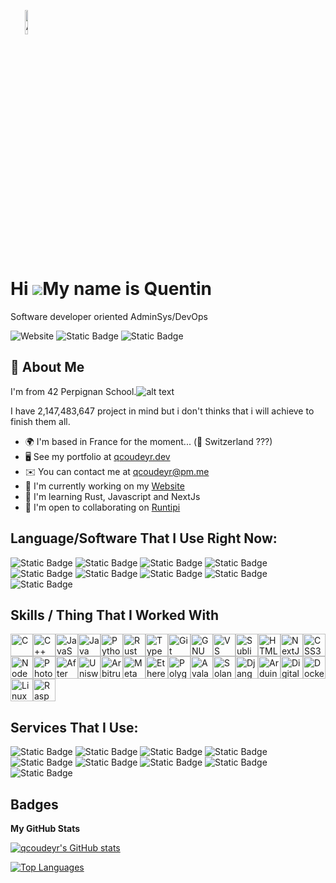 <img 
    style="width: 10%; text-align: center;"
    src="https://i.postimg.cc/wB5dfYqx/github.jpg" 
    alt="Ai pp">
</img>

Hi ![](https://user-images.githubusercontent.com/18350557/176309783-0785949b-9127-417c-8b55-ab5a4333674e.gif)My name is Quentin
===============================================================================================================================

Software developer oriented AdminSys/DevOps

<div style="text-align:centered">
<img alt="Website" src="https://img.shields.io/website?url=https%3A%2F%2Fqcoudeyr.dev%2F&style=for-the-badge&logo=nextdotjs&labelColor=%23000000&link=https%3A%2F%2Fqcoudeyr.dev">
<img alt="Static Badge" src="https://img.shields.io/badge/Linkedin-000000?style=for-the-badge&logo=linkedin&link=https%3A%2F%2Fwww.linkedin.com%2Fin%2Fquentincoudeyre">
<img alt="Static Badge" src="https://img.shields.io/badge/PERPIGNAN-000000?style=for-the-badge&logo=42&link=https%3A%2F%2Fprofile.intra.42.fr%2Fusers%2Fqcoudeyr">
</div>

## 🚀 About Me

I'm from 42 Perpignan School.![alt text](https://upload.wikimedia.org/wikipedia/commons/thumb/0/0e/Creu_occitana_transparent.svg/20px-Creu_occitana_transparent.svg.png)

I have 2,147,483,647 project in mind but i don't thinks that i will achieve to finish them all.

*   🌍  I'm based in France for the moment... (🤔 Switzerland ???)
*   🖥️  See my portfolio at [qcoudeyr.dev](https://qcoudeyr.dev)
*   ✉️  You can contact me at [qcoudeyr@pm.me](mailto:qcoudeyr@pm.me)
*   🚀  I'm currently working on my [Website](https://qcoudeyr.dev/)
*   🧠  I'm learning Rust, Javascript and NextJs
*   🤝  I'm open to collaborating on [Runtipi](https://runtipi.io/)

## Language/Software That I Use Right Now:

<div style="text-align:centered">
<img alt="Static Badge" src="https://img.shields.io/badge/Learning%20In%20Progress-f?style=flat-square&logo=rust&logoSize=auto&label=Rust&labelColor=000000">
<img alt="Static Badge" src="https://img.shields.io/badge/C-00000?style=flat-square&logo=c&color=000000">
<img alt="Static Badge" src="https://img.shields.io/badge/C++-00000?style=flat-square&logo=cplusplus&color=000000">
<img alt="Static Badge" src="https://img.shields.io/badge/JavaScript-00000?style=flat-square&logo=javascript&logoColor=%23F7DF1E&logoSize=auto&color=000000">
<img alt="Static Badge" src="https://img.shields.io/badge/Python-0?style=flat-square&logo=python&logoColor=%233776AB&logoSize=auto&color=000000">
<img alt="Static Badge" src="https://img.shields.io/badge/Docker-0?style=flat-square&logo=docker&logoColor=%232496ED&logoSize=auto&color=000000">
<img alt="Static Badge" src="https://img.shields.io/badge/Vault-0?style=flat-square&logo=vault&logoColor=%23FFEC6E&logoSize=auto&color=000000">
<img alt="Static Badge" src="https://img.shields.io/badge/ELK%20Stack-0?style=flat-square&logo=elastic&logoColor=%23005571&logoSize=auto&color=000000">
<img alt="Static Badge" src="https://img.shields.io/badge/Node.JS-0?style=flat-square&logo=nodedotjs&logoColor=%235FA04E&logoSize=auto&color=000000">
    
## Skills / Thing That I Worked With

<p align="left">
<a href="https://docs.microsoft.com/en-us/cpp/?view=msvc-170" target="_blank" rel="noreferrer"><img src="https://raw.githubusercontent.com/danielcranney/readme-generator/main/public/icons/skills/c-colored.svg" width="36" height="36" alt="C" /></a><a href="https://docs.microsoft.com/en-us/cpp/?view=msvc-170" target="_blank" rel="noreferrer"><img src="https://raw.githubusercontent.com/danielcranney/readme-generator/main/public/icons/skills/cplusplus-colored.svg" width="36" height="36" alt="C++" /></a><a href="https://developer.mozilla.org/en-US/docs/Web/JavaScript" target="_blank" rel="noreferrer"><img src="https://raw.githubusercontent.com/danielcranney/readme-generator/main/public/icons/skills/javascript-colored.svg" width="36" height="36" alt="JavaScript" /></a><a href="https://www.oracle.com/java/" target="_blank" rel="noreferrer"><img src="https://raw.githubusercontent.com/danielcranney/readme-generator/main/public/icons/skills/java-colored.svg" width="36" height="36" alt="Java" /></a><a href="https://www.python.org/" target="_blank" rel="noreferrer"><img src="https://raw.githubusercontent.com/danielcranney/readme-generator/main/public/icons/skills/python-colored.svg" width="36" height="36" alt="Python" /></a><a href="https://www.rust-lang.org/" target="_blank" rel="noreferrer"><img src="https://raw.githubusercontent.com/danielcranney/readme-generator/main/public/icons/skills/rust-colored.svg" width="36" height="36" alt="Rust" /></a><a href="https://www.typescriptlang.org/" target="_blank" rel="noreferrer"><img src="https://raw.githubusercontent.com/danielcranney/readme-generator/main/public/icons/skills/typescript-colored.svg" width="36" height="36" alt="TypeScript" /></a><a href="https://git-scm.com/" target="_blank" rel="noreferrer"><img src="https://raw.githubusercontent.com/danielcranney/readme-generator/main/public/icons/skills/git-colored.svg" width="36" height="36" alt="Git" /></a><a href="https://www.gnu.org/software/bash/" target="_blank" rel="noreferrer"><img src="https://raw.githubusercontent.com/danielcranney/readme-generator/main/public/icons/skills/gnubash.svg" width="36" height="36" alt="GNU Bash" /></a><a href="https://code.visualstudio.com/" target="_blank" rel="noreferrer"><img src="https://raw.githubusercontent.com/danielcranney/readme-generator/main/public/icons/skills/visualstudiocode.svg" width="36" height="36" alt="VS Code" /></a><a href="https://www.sublimetext.com/index2" target="_blank" rel="noreferrer"><img src="https://raw.githubusercontent.com/danielcranney/readme-generator/main/public/icons/skills/sublimetext.svg" width="36" height="36" alt="Sublime Text" /></a><a href="https://developer.mozilla.org/en-US/docs/Glossary/HTML5" target="_blank" rel="noreferrer"><img src="https://raw.githubusercontent.com/danielcranney/readme-generator/main/public/icons/skills/html5-colored.svg" width="36" height="36" alt="HTML5" /></a><a href="https://nextjs.org/docs" target="_blank" rel="noreferrer"><img src="https://raw.githubusercontent.com/danielcranney/readme-generator/main/public/icons/skills/nextjs-colored.svg" width="36" height="36" alt="NextJs" /></a><a href="https://www.w3.org/TR/CSS/#css" target="_blank" rel="noreferrer"><img src="https://raw.githubusercontent.com/danielcranney/readme-generator/main/public/icons/skills/css3-colored.svg" width="36" height="36" alt="CSS3" /></a><a href="https://nodejs.org/en/" target="_blank" rel="noreferrer"><img src="https://raw.githubusercontent.com/danielcranney/readme-generator/main/public/icons/skills/nodejs-colored.svg" width="36" height="36" alt="NodeJS" /></a><a href="https://www.adobe.com/uk/products/photoshop.html" target="_blank" rel="noreferrer"><img src="https://raw.githubusercontent.com/danielcranney/readme-generator/main/public/icons/skills/photoshop-colored.svg" width="36" height="36" alt="Photoshop" /></a><a href="https://www.adobe.com/uk/products/aftereffects.html" target="_blank" rel="noreferrer"><img src="https://raw.githubusercontent.com/danielcranney/readme-generator/main/public/icons/skills/aftereffects-colored.svg" width="36" height="36" alt="After Effects" /></a><a href="https://uniswap.org/" target="_blank" rel="noreferrer"><img src="https://raw.githubusercontent.com/danielcranney/readme-generator/main/public/icons/skills/uniswap-colored.svg" width="36" height="36" alt="Uniswap" /></a><a href="https://portal.arbitrum.one/" target="_blank" rel="noreferrer"><img src="https://raw.githubusercontent.com/danielcranney/readme-generator/main/public/icons/skills/arbitrum-colored.svg" width="36" height="36" alt="Arbitrum" /></a><a href="https://metamask.io/" target="_blank" rel="noreferrer"><img src="https://raw.githubusercontent.com/danielcranney/readme-generator/main/public/icons/skills/metamask-colored.svg" width="36" height="36" alt="MetaMask" /></a><a href="https://ethereum.org/en/" target="_blank" rel="noreferrer"><img src="https://raw.githubusercontent.com/danielcranney/readme-generator/main/public/icons/skills/ethereum-colored.svg" width="36" height="36" alt="Ethereum" /></a><a href="https://polygon.technology/" target="_blank" rel="noreferrer"><img src="https://raw.githubusercontent.com/danielcranney/readme-generator/main/public/icons/skills/polygon-colored.svg" width="36" height="36" alt="Polygon" /></a><a href="https://www.avax.network/" target="_blank" rel="noreferrer"><img src="https://raw.githubusercontent.com/danielcranney/readme-generator/main/public/icons/skills/avalanche-colored.svg" width="36" height="36" alt="Avalanche" /></a><a href="https://solana.com/" target="_blank" rel="noreferrer"><img src="https://raw.githubusercontent.com/danielcranney/readme-generator/main/public/icons/skills/solana-colored.svg" width="36" height="36" alt="Solana" /></a><a href="https://www.djangoproject.com/" target="_blank" rel="noreferrer"><img src="https://raw.githubusercontent.com/danielcranney/readme-generator/main/public/icons/skills/django-colored.svg" width="36" height="36" alt="Django" /></a><a href="https://store.arduino.cc/?gclid=Cj0KCQjw2eilBhCCARIsAG0Pf8uueBifykWcsSS4LPESeGQfxGVKJYnzV7bz471XfknQJy_1VINVWM8aAkLtEALw_wcB" target="_blank" rel="noreferrer"><img src="https://raw.githubusercontent.com/danielcranney/readme-generator/main/public/icons/skills/arduino-colored.svg" width="36" height="36" alt="Arduino" /></a><a href="https://www.digitalocean.com" target="_blank" rel="noreferrer"><img src="https://raw.githubusercontent.com/danielcranney/readme-generator/main/public/icons/skills/digitalocean-colored.svg" width="36" height="36" alt="Digital Ocean" /></a><a href="https://www.docker.com/" target="_blank" rel="noreferrer"><img src="https://raw.githubusercontent.com/danielcranney/readme-generator/main/public/icons/skills/docker-colored.svg" width="36" height="36" alt="Docker" /></a><a href="https://www.linux.org" target="_blank" rel="noreferrer"><img src="https://raw.githubusercontent.com/danielcranney/readme-generator/main/public/icons/skills/linux-colored.svg" width="36" height="36" alt="Linux" /></a><a href="https://www.raspberrypi.org/" target="_blank" rel="noreferrer"><img src="https://raw.githubusercontent.com/danielcranney/readme-generator/main/public/icons/skills/raspberrypi-colored.svg" width="36" height="36" alt="Raspberry Pi" /></a>
</p>


## Services That I Use:

<div style="text-align:centered">
<img alt="Static Badge" src="https://img.shields.io/badge/Garmin-00000?style=flat&logo=garmin&logoSize=auto&color=000000">
<img alt="Static Badge" src="https://img.shields.io/badge/Binance-000000?style=flat&logo=binance&logoColor=%23F0B90B">
<img alt="Static Badge" src="https://img.shields.io/badge/Ubuntu-000000?style=flat&logo=ubuntu&logoColor=%23E95420">
<img alt="Static Badge" src="https://img.shields.io/badge/Graphene%20OS-000000?style=flat&logo=grapheneos&logoColor=%230053A3">
<img alt="Static Badge" src="https://img.shields.io/badge/Librewolf-000000?style=flat&logo=librewolf&logoColor=%2300ACFF">
<img alt="Static Badge" src="https://img.shields.io/badge/Proton-000000?style=flat&logo=proton&logoColor=%236D4AFF">
<img alt="Static Badge" src="https://img.shields.io/badge/Termius-000000?style=flat&logo=termius&logoColor=%23FFFFF">
<img alt="Static Badge" src="https://img.shields.io/badge/Bitwarden-000000?style=flat&logo=bitwarden&logoColor=%23175DDC">
<img alt="Static Badge" src="https://img.shields.io/badge/Awesome%20Lists-0?style=flat&logo=awesomelists&logoColor=%23FC60A8&logoSize=auto&color=000000">

## Badges

<b>My GitHub Stats</b>

<a href="http://www.github.com/qcoudeyr"><img src="https://github-readme-stats.vercel.app/api?username=qcoudeyr&show_icons=true&hide=&count_private=true&title_color=0891b2&text_color=ffffff&icon_color=0891b2&bg_color=1c1917&hide_border=true&show_icons=true" alt="qcoudeyr's GitHub stats" /></a>

<a href="https://github.com/qcoudeyr" align="left"><img src="https://github-readme-stats.vercel.app/api/top-langs/?username=qcoudeyr&langs_count=10&title_color=0891b2&text_color=ffffff&icon_color=0891b2&bg_color=1c1917&hide_border=true&locale=en&custom_title=Top%20%Languages" alt="Top Languages" /></a>
